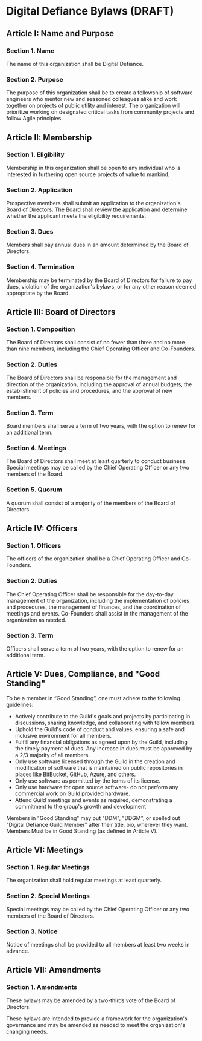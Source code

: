 # Digital Defiance Bylaws (DRAFT)

## Article I: Name and Purpose

### Section 1. Name

The name of this organization shall be Digital Defiance.

### Section 2. Purpose

The purpose of this organization shall be to create a fellowship of software engineers who mentor new and seasoned colleagues alike and work together on projects of public utility and interest. The organization will prioritize working on designated critical tasks from community projects and follow Agile principles.

## Article II: Membership

### Section 1. Eligibility

Membership in this organization shall be open to any individual who is interested in furthering open source projects of value to mankind.

### Section 2. Application

Prospective members shall submit an application to the organization's Board of Directors. The Board shall review the application and determine whether the applicant meets the eligibility requirements.

### Section 3. Dues

Members shall pay annual dues in an amount determined by the Board of Directors.

### Section 4. Termination

Membership may be terminated by the Board of Directors for failure to pay dues, violation of the organization's bylaws, or for any other reason deemed appropriate by the Board.

## Article III: Board of Directors

### Section 1. Composition

The Board of Directors shall consist of no fewer than three and no more than nine members, including the Chief Operating Officer and Co-Founders.

### Section 2. Duties

The Board of Directors shall be responsible for the management and direction of the organization, including the approval of annual budgets, the establishment of policies and procedures, and the approval of new members.

### Section 3. Term

Board members shall serve a term of two years, with the option to renew for an additional term.

### Section 4. Meetings

The Board of Directors shall meet at least quarterly to conduct business. Special meetings may be called by the Chief Operating Officer or any two members of the Board.

### Section 5. Quorum

A quorum shall consist of a majority of the members of the Board of Directors.

## Article IV: Officers

### Section 1. Officers

The officers of the organization shall be a Chief Operating Officer and Co-Founders.

### Section 2. Duties

The Chief Operating Officer shall be responsible for the day-to-day management of the organization, including the implementation of policies and procedures, the management of finances, and the coordination of meetings and events. Co-Founders shall assist in the management of the organization as needed.

### Section 3. Term

Officers shall serve a term of two years, with the option to renew for an additional term.

## Article V: Dues, Compliance, and "Good Standing"

To be a member in “Good Standing”, one must adhere to the following guidelines:

* Actively contribute to the Guild's goals and projects by participating in discussions, sharing knowledge, and collaborating with fellow members.
* Uphold the Guild's code of conduct and values, ensuring a safe and inclusive environment for all members.
* Fulfill any financial obligations as agreed upon by the Guild, including the timely payment of dues. Any increase in dues must be approved by a 2/3 majority of all members.
* Only use software licensed through the Guild in the creation and modification of software that is maintained on public repositories in places like BitBucket, GitHub, Azure, and others.
* Only use software as permitted by the terms of its license.
* Only use hardware for open source software- do not perform any commercial work on Guild provided hardware.
* Attend Guild meetings and events as required, demonstrating a commitment to the group's growth and development

Members in "Good Standing" may put "DDM", "DDGM", or spelled out "Digital Defiance Guild Member" after their title, bio, wherever they want.
Members Must be in Good Standing (as defined in Article V).

## Article VI: Meetings

### Section 1. Regular Meetings

The organization shall hold regular meetings at least quarterly.

### Section 2. Special Meetings

Special meetings may be called by the Chief Operating Officer or any two members of the Board of Directors.

### Section 3. Notice

Notice of meetings shall be provided to all members at least two weeks in advance.

## Article VII: Amendments

### Section 1. Amendments

These bylaws may be amended by a two-thirds vote of the Board of Directors.

These bylaws are intended to provide a framework for the organization's governance and may be amended as needed to meet the organization's changing needs.
